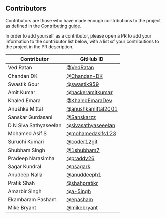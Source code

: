 ## Contributors

Contributors are those who have made enough contributions to the project as defined in the [Contributing guide](https://kyverno.io/community/#contributing).

In order to add yourself as a contributor, please open a PR to add your information to the contributor list below, with a list of your contributions to the project in the PR description.

| Contributor            | GitHub ID                                                  |
| --------------------- | ---------------------------------------------------------- |
| Ved Ratan             | [@VedRatan](https://github.com/VedRatan)                   |
| Chandan DK            | [@Chandan-DK](https://github.com/Chandan-DK)               |
| Swastik Gour          | [@swastik959](https://github.com/swastik959)               |
| Amit Kumar            | [@hackeramitkumar](https://github.com/hackeramitkumar)     |
| Khaled Emara          | [@KhaledEmaraDev](https://github.com/KhaledEmaraDev)       |
| Anushka Mittal        | [@anushkamittal2001](https://github.com/anushkamittal2001) |
| Sanskar Gurdasani     | [@Sanskarzz](https://github.com/Sanskarzz)                 |
| D N Siva Sathyaseelan | [@sivasathyaseeelan](https://github.com/sivasathyaseeelan) |
| Mohamed Asif S        | [@mohamedasifs123](https://github.com/mohamedasifs123)     |
| Suruchi Kumari        | [@coder12git](https://github.com/coder12git)               |
| Shubham Singh         | [@1shubham7](https://github.com/1shubham7)                 |
| Pradeep Narasimha     | [@praddy26](https://github.com/praddy26)                   |
| Sagar Kundral         | [@nsagark](https://github.com/nsagark)                     |
| Anudeep Nalla         | [@anuddeeph1](https://github.com/anuddeeph1)               |
| Pratik Shah           | [@shahpratikr](https://github.com/shahpratikr)             |
| Amarbir Singh         | [@a-5ingh](https://github.com/A-5ingh)                     |
| Ekambaram Pasham      | [@epasham](https://github.com/epasham)                     |
| Mike Bryant           | [@mikebryant](https://github.com/mikebryant)               |
